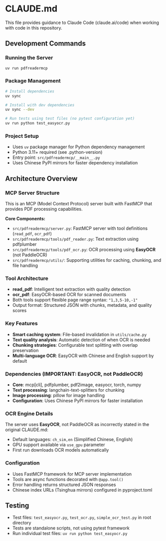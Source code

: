 # CLAUDE.md

This file provides guidance to Claude Code (claude.ai/code) when working with code in this repository.

## Development Commands

### Running the Server
```bash
uv run pdfreadermcp
```

### Package Management
```bash
# Install dependencies
uv sync

# Install with dev dependencies
uv sync --dev

# Run tests using test files (no pytest configuration yet)
uv run python test_easyocr.py
```

### Project Setup
- Uses `uv` package manager for Python dependency management
- Python 3.11+ required (see .python-version)
- Entry point: `src/pdfreadermcp/__main__.py`
- Uses Chinese PyPI mirrors for faster dependency installation

## Architecture Overview

### MCP Server Structure
This is an MCP (Model Context Protocol) server built with FastMCP that provides PDF processing capabilities.

**Core Components:**
- `src/pdfreadermcp/server.py`: FastMCP server with tool definitions (`read_pdf`, `ocr_pdf`)
- `src/pdfreadermcp/tools/pdf_reader.py`: Text extraction using pdfplumber
- `src/pdfreadermcp/tools/pdf_ocr.py`: OCR processing using **EasyOCR** (not PaddleOCR)
- `src/pdfreadermcp/utils/`: Supporting utilities for caching, chunking, and file handling

### Tool Architecture
- **read_pdf**: Intelligent text extraction with quality detection
- **ocr_pdf**: EasyOCR-based OCR for scanned documents
- Both tools support flexible page range syntax: `"1,3,5-10,-1"`
- Output format: Structured JSON with chunks, metadata, and quality scores

### Key Features
- **Smart caching system**: File-based invalidation in `utils/cache.py`
- **Text quality analysis**: Automatic detection of when OCR is needed
- **Chunking strategies**: Configurable text splitting with overlap preservation
- **Multi-language OCR**: EasyOCR with Chinese and English support by default

### Dependencies (IMPORTANT: EasyOCR, not PaddleOCR)
- **Core**: mcp[cli], pdfplumber, pdf2image, easyocr, torch, numpy
- **Text processing**: langchain-text-splitters for chunking
- **Image processing**: pillow for image handling
- **Configuration**: Uses Chinese PyPI mirrors for faster installation

### OCR Engine Details
The server uses **EasyOCR**, not PaddleOCR as incorrectly stated in the original CLAUDE.md:
- Default languages: `ch_sim,en` (Simplified Chinese, English)
- GPU support available via `use_gpu` parameter
- First run downloads OCR models automatically

### Configuration
- Uses FastMCP framework for MCP server implementation
- Tools are async functions decorated with `@app.tool()`
- Error handling returns structured JSON responses
- Chinese index URLs (Tsinghua mirrors) configured in pyproject.toml

## Testing
- Test files: `test_easyocr.py`, `test_ocr.py`, `simple_ocr_test.py` in root directory
- Tests are standalone scripts, not using pytest framework
- Run individual test files: `uv run python test_easyocr.py`